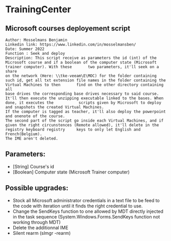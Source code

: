 # TrainingCenter  

## Microsoft courses deployement script  
    Author: Mosselmans Benjamin  
    Linkedin link: https://www.linkedin.com/in/mosselmansben/  
    Date: Summer 2022  
    Function : Seek and deploy  
    Description: This script receive as parameters the id (int) of the Microsoft course and if a boolean of the computer state (Microsoft trainer computer). With these       two parameters, it'll seek on a share  
    on the network (Here: \\tke-veeam\E\MOC) for the folder containing such id, get all txt extension file names in the folder containing the Virtual Machines to then       find on the other directory containing all  
    base drives the corresponding base drives necessary to said course. It'll then execute the unzipping executable linked to the bases. When done, it executes the           scripts given by Microsoft to deploy and snapshots the created Virtual Machines.  
    If the computer is tagged as teacher, it'll also deploy the powerpoint and onenote of the course.  
    The second part of the script go inside each Virtual Machines, and if given the right circunstences (Remote allowed), it'll delete in the registry keyboard registry     keys to only let English and French(Belgium).  
    The IME aren't deleted.  
## Parameters:  
- [String] Course's id
- [Boolean] Computer state (Microsoft Trainer computer)  
## Possible upgrades:  
- Stock all Microsoft administrator credentials in a text file to be feed to the code with iteration until it finds the right credential to use.
- Change the SendKeys function to one allowed by MDT directly injected in the task sequence (System.Windows.Forms.SendKeys function not working                             through MDT)
- Delete the additionnal IME
- Silent rearm (slmgr -rearm)
